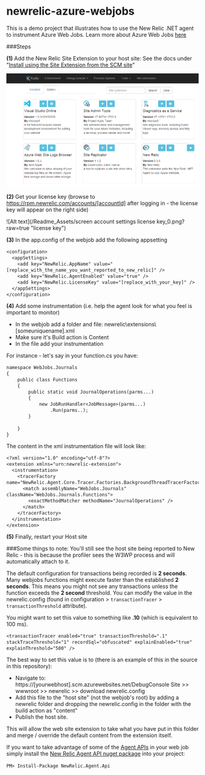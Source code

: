 # newrelic-azure-webjobs
This is a demo project that illustrates how to use the New Relic .NET agent to instrument Azure Web Jobs.  Learn more about Azure Web Jobs [here](https://azure.microsoft.com/en-us/documentation/articles/websites-webjobs-resources/)

###Steps

**(1)** Add the New Relic Site Extension to your host site:
See the docs under "[Install using the Site Extension from the SCM site](https://docs.newrelic.com/docs/agents/net-agent/azure-installation/azure-preview-portal#install-new-relic-azure-webapps)"

![Alt text](/Readme_Assets/site_extensions.png?raw=true "site extension")

**(2)** Get your license key (browse to https://rpm.newrelic.com/accounts/[accountId] after logging in - the license key will appear on the right side)

![Alt text](/Readme_Assets/screen account settings license key_0.png?raw=true "license key")

**(3)** In the app.config of the webjob add the following appsetting

```
<configuration>
  <appSettings>
    <add key="NewRelic.AppName" value="[replace_with_the_name_you_want_reported_to_new_relic]" />
    <add key="NewRelic.AgentEnabled" value="true" />
    <add key="NewRelic.LicenseKey" value="[replace_with_your_key]" />
  </appSettings> 
</configuration> 

```

**(4)** Add some instrumentation (i.e. help the agent look for what you feel is important to monitor)

 - In the webjob add a folder and file: newrelic\extensions\\[someuniquename].xml
 - Make sure it's Build action is Content
 - In the file add your instrumentation

For instance - let's say in your function.cs you have:

```
namespace WebJobs.Journals
{
    public class Functions
    {
        public static void JournalOperations(parms...)
        {
            new JobRunHandler<JobMessage>(parms...)
                .Run(parms..);
        }

    }
}
```

The content in the xml instrumentation file will look like:

```
<?xml version="1.0" encoding="utf-8"?>
<extension xmlns="urn:newrelic-extension">
  <instrumentation>
    <tracerFactory name="NewRelic.Agent.Core.Tracer.Factories.BackgroundThreadTracerFactory">
      <match assemblyName="WebJobs.Journals" className="WebJobs.Journals.Functions">
        <exactMethodMatcher methodName="JournalOperations" />
      </match>
    </tracerFactory>
  </instrumentation>
</extension>
```

**(5)** Finally, restart your Host site


###Some things to note:
You'll still see the host site being reported to New Relic - this is because the profiler sees the W3WP process and will automatically attach to it.

The default configuration for transactions being recorded is **2 seconds**. Many webjobs functions might execute faster than the established **2 seconds**. This means you might not see any transactions unless the function exceeds the **2 second** threshold.  You can modify the value in the newrelic.config (found in configuration > ```transactionTracer``` > ```transactionThreshold``` attribute).  

You might want to set this value to something like **.10** (which is equivalent to 100 ms).

```
<transactionTracer enabled="true" transactionThreshold=".1" stackTraceThreshold="1" recordSql="obfuscated" explainEnabled="true" explainThreshold="500" />
```

The best way to set this value is to (there is an example of this in the source in this repository):

- Navigate to: https://[yourwebhost].scm.azurewebsites.net/DebugConsole
Site >> wwwroot >> newrelic >> download newrelic.config
- Add this file to the "host site" (not the webjob's root) by adding a newrelic folder and dropping the newrelic.config in the folder with the build action as "content"
- Publish the host site.

This will allow the web site extension to take what you have put in this folder and merge / override the default content from the extension itself.

If you want to take advantage of some of the [Agent APIs](https://docs.newrelic.com/docs/agents/net-agent/features/net-agent-api) in your web job simply install the [New Relic Agent API nuget package](https://www.nuget.org/packages/NewRelic.Agent.Api/) into your project: 

``` PM> Install-Package NewRelic.Agent.Api ```
